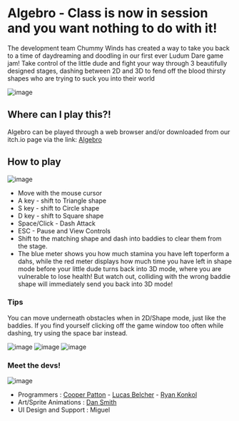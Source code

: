 # Algebro - Class is now in session and you want nothing to do with it! 

The development team Chummy Winds has created a way to take you back to a time of daydreaming and doodling in our first ever Ludum Dare game jam! Take control of the little dude and fight your way through 3 beautifully designed stages, dashing between 2D and 3D to fend off the blood thirsty shapes who are trying to suck you into their world 

![image](http://i.imgur.com/SpYHirT.png)

## Where can I play this?!

Algebro can be played through a web browser and/or downloaded from our itch.io page via the link:
[Algebro](https://chummywinds.itch.io/algebro)


## How to play

![image](http://i.imgur.com/hN24AgM.png)

* Move with the mouse cursor
* A key - shift to Triangle shape
* S key - shift to Circle shape
* D key - shift to Square shape
* Space/Click - Dash Attack
* ESC - Pause and View Controls
* Shift to the matching shape and dash into baddies to clear them from the stage.
* The blue meter shows you how much stamina you have left toperform a dahs, while the red meter displays how much time you have left in shape mode before your little dude turns back into 3D mode, where you are vulnerable to lose health! But watch out, colliding with the wrong baddie shape will immediately send you back into 3D mode!

### Tips
You can move underneath obstacles when in 2D/Shape mode, just like the baddies. If you find yourself clicking off the game window too often while dashing, try using the space bar instead.

![image](http://i.imgur.com/jqqmSrM.png)
![image](http://i.imgur.com/Wftt5gx.png)
![image](http://i.imgur.com/OFUOBaB.png)


### Meet the devs!

![image](http://i.imgur.com/HW9SY2V.jpg)

* Programmers : [Cooper Patton](https://github.com/ZeroCoolX) - [Lucas Belcher](https://github.com/devmasao) - [Ryan Konkol](https://github.com/300deluxe66)
* Art/Sprite Animations : [Dan Smith](https://www.instagram.com/dsmokes)
* UI Design and Support : Miguel




